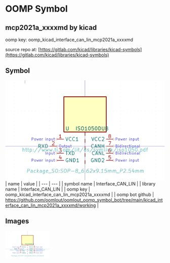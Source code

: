 # OOMP Symbol  
## mcp2021a_xxxxmd  by kicad  
  
oomp key: oomp_kicad_interface_can_lin_mcp2021a_xxxxmd  
  
source repo at: [https://gitlab.com/kicad/libraries/kicad-symbols](https://gitlab.com/kicad/libraries/kicad-symbols)  
## Symbol  
  
[![working.png](working_600.png)](working.png)  
| name | value | 
| --- | --- | 
| symbol name | Interface_CAN_LIN | 
| library name | Interface_CAN_LIN | 
| oomp key | oomp_kicad_interface_can_lin_mcp2021a_xxxxmd | 
| oomp bot github | https://github.com/oomlout/oomlout_oomp_symbol_bot/tree/main/kicad_interface_can_lin_mcp2021a_xxxxmd/working | 
## Images  
  
[![working.png](working_140.png)](working.png)  
